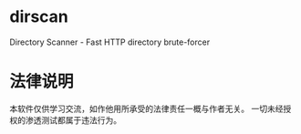 # dirscan
Directory Scanner - Fast HTTP directory brute-forcer

# 法律说明
本软件仅供学习交流，如作他用所承受的法律责任一概与作者无关。
一切未经授权的渗透测试都属于违法行为。
